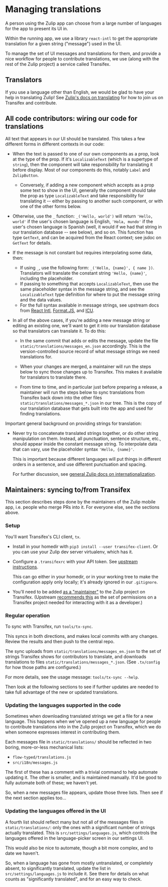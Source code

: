 # Managing translations

A person using the Zulip app can choose from a large number of
languages for the app to present its UI in.

Within the running app, we use a library `react-intl` to get the
appropriate translation for a given string ("message") used in the UI.

To manage the set of UI messages and translations for them, and
provide a nice workflow for people to contribute translations, we use
(along with the rest of the Zulip project) a service called Transifex.


## Translators

If you use a language other than English, we would be glad to have
your help in translating Zulip!  See [Zulip's docs on
translating][rtd-translating] for how to join us on Transifex and
contribute.

[rtd-translating]: https://zulip.readthedocs.io/en/latest/translating/translating.html


## All code contributors: wiring our code for translations

All text that appears in our UI should be translated.  This takes a
few different forms in different contexts in our code:

* When the text is passed to one of our own components as a prop, look
  at the type of the prop.  If it's `LocalizableText` (which is a
  supertype of `string`), then the component will take responsibility
  for translating it before display.  Most of our components do this,
  notably `Label` and `ZulipButton`.

  * Conversely, if adding a new component which accepts as a prop some
    text to show in the UI, generally the component should take the
    prop as type `LocalizableText` and take responsibility for
    translating it -- either by passing to another such component, or
    with one of the other forms below.

* Otherwise, use the `_` function: `_('Hello, world')` will return
  `'Hello, world'` if the user's chosen language is English, `'Hola,
  mundo'` if the user's chosen language is Spanish (well, it would if
  we had that string in our translation database -- see below), and so
  on.  This function has type `GetText`, and can be acquired from the
  React context; see jsdoc on `GetText` for details.

* If the message is not constant but requires interpolating some data,
  then:
  * If using `_`, use the following form: `_('Hello, {name}', { name })`.
    Translators will translate the constant string `'Hello, {name}'`,
    including the placeholder.
  * If passing to something that accepts `LocalizableText`, then use
    the same placeholder syntax in the message string, and see the
    `LocalizableText` type definition for where to put the message
    string and the data values.
  * For the full syntax available in message strings, see upstream
    docs from [React Intl][react-intl-formatmessage],
    [Format.JS][formatjs-message-syntax], and
    [ICU][icu-format-messages].

* In all of the above cases, if you're adding a new message string or
  editing an existing one, we'll want to get it into our translation
  database so that translators can translate it.  To do this:

  * In the same commit that adds or edits the message, update the file
    `static/translations/messages_en.json` accordingly.  This is the
    version-controlled source record of what message strings we need
    translations for.

  * When your changes are merged, a maintainer will run the steps
    below to sync those changes up to Transifex.  This makes it
    available for translators to translate there.

  * From time to time, and in particular just before preparing a
    release, a maintainer will run the steps below to sync
    translations from Transifex back down into the other files
    `static/translations/messages_*.json` in our tree.  This is the
    copy of our translation database that gets built into the app and
    used for finding translations.

Important general background on providing strings for translation:

* Never try to concatenate translated strings together, or do other
  string manipulation on them.  Instead, all punctuation, sentence
  structure, etc., should appear inside the constant message string.
  To interpolate data that can vary, use the placeholder syntax
  `'Hello, {name}'`.

  This is important because different languages will put things in
  different orders in a sentence, and use different punctuation and
  spacing.

  For further discussion, see [general Zulip docs on
  internationalization][rtd-i18n].

[react-intl-formatmessage]: https://formatjs.io/docs/react-intl/api/#formatmessage
[formatjs-message-syntax]: https://formatjs.io/docs/core-concepts/icu-syntax/
[icu-format-messages]: http://userguide.icu-project.org/formatparse/messages
[rtd-i18n]: https://zulip.readthedocs.io/en/latest/translating/internationalization.html


## Maintainers: syncing to/from Transifex

This section describes steps done by the maintainers of the Zulip
mobile app, i.e. people who merge PRs into it.  For everyone else, see
the sections above.


### Setup

You'll want Transifex's CLI client, `tx`.

* Install in your homedir with `pip3 install --user transifex-client`.  Or
  you can use your Zulip dev server virtualenv, which has it.

* Configure a `.transifexrc` with your API token.  See [upstream
  instructions](https://docs.transifex.com/client/client-configuration#transifexrc).

  This can go either in your homedir, or in your working tree to make
  the configuration apply only locally; it's already ignored in our
  `.gitignore`.

* You'll need to be added [as a "maintainer"][tx-zulip-maintainers] to
  the Zulip project on Transifex.  (Upstream [recommends
  this][tx-docs-maintainers] as the set of permissions on a Transifex
  project needed for interacting with it as a developer.)

[tx-zulip-maintainers]: https://www.transifex.com/zulip/zulip/settings/maintainers/
[tx-docs-maintainers]: https://docs.transifex.com/teams/understanding-user-roles#project-maintainers


### Regular operation

To sync with Transifex, run `tools/tx-sync`.

This syncs in both directions, and makes local commits with any
changes.  Review the results and then push to the central repo.

The sync uploads from `static/translations/messages_en.json` to the
set of strings Transifex shows for contributors to translate, and
downloads translations to files `static/translations/messages_*.json`.
(See `.tx/config` for how those paths are configured.)

For more details, see the usage message: `tools/tx-sync --help`.

Then look at the following sections to see if further updates are
needed to take full advantage of the new or updated translations.


### Updating the languages supported in the code

Sometimes when downloading translated strings we get a file for a new
language.  This happens when we've opened up a new language for people
to contribute translations into in the Zulip project on Transifex,
which we do when someone expresses interest in contributing them.

Each messages file in `static/translations/` should be reflected in
two boring, more-or-less mechanical lists:
 * `flow-typed/translations.js`
 * `src/i18n/messages.js`

The first of these has a comment with a trivial command to help
automate updating it.  The other is smaller, and is maintained
manually.  It'd be good to fully automate both of these; we haven't
yet.

So, when a new messages file appears, update those three lists.
Then see if the next section applies too...


### Updating the languages offered in the UI

A fourth list should reflect many but not all of the messages files in
`static/translations/`: only the ones with a significant number of
strings actually translated.  This is `src/settings/languages.js`,
which controls the languages offered in the language-picker screen in
our settings UI.

This would also be nice to automate, though a bit more complex, and to
date we haven't.

So, when a language has gone from mostly untranslated, or completely
absent, to significantly translated, update the list in
`src/settings/languages.js` to include it.  See there for details on
what counts as "significantly translated", and for an easy way to
check.

